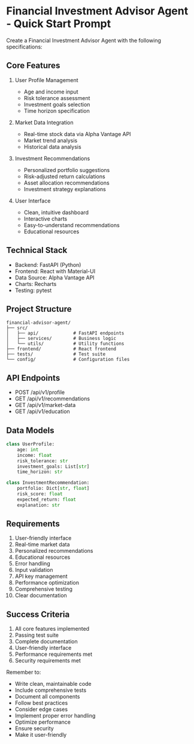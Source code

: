 # Financial Investment Advisor Agent - Quick Start Prompt

Create a Financial Investment Advisor Agent with the following specifications:

## Core Features
1. User Profile Management
   - Age and income input
   - Risk tolerance assessment
   - Investment goals selection
   - Time horizon specification

2. Market Data Integration
   - Real-time stock data via Alpha Vantage API
   - Market trend analysis
   - Historical data analysis

3. Investment Recommendations
   - Personalized portfolio suggestions
   - Risk-adjusted return calculations
   - Asset allocation recommendations
   - Investment strategy explanations

4. User Interface
   - Clean, intuitive dashboard
   - Interactive charts
   - Easy-to-understand recommendations
   - Educational resources

## Technical Stack
- Backend: FastAPI (Python)
- Frontend: React with Material-UI
- Data Source: Alpha Vantage API
- Charts: Recharts
- Testing: pytest

## Project Structure
```
financial-advisor-agent/
├── src/
│   ├── api/             # FastAPI endpoints
│   ├── services/        # Business logic
│   └── utils/           # Utility functions
├── frontend/            # React frontend
├── tests/               # Test suite
└── config/              # Configuration files
```

## API Endpoints
- POST /api/v1/profile
- GET /api/v1/recommendations
- GET /api/v1/market-data
- GET /api/v1/education

## Data Models
```python
class UserProfile:
    age: int
    income: float
    risk_tolerance: str
    investment_goals: List[str]
    time_horizon: str

class InvestmentRecommendation:
    portfolio: Dict[str, float]
    risk_score: float
    expected_return: float
    explanation: str
```

## Requirements
1. User-friendly interface
2. Real-time market data
3. Personalized recommendations
4. Educational resources
5. Error handling
6. Input validation
7. API key management
8. Performance optimization
9. Comprehensive testing
10. Clear documentation

## Success Criteria
1. All core features implemented
2. Passing test suite
3. Complete documentation
4. User-friendly interface
5. Performance requirements met
6. Security requirements met

Remember to:
- Write clean, maintainable code
- Include comprehensive tests
- Document all components
- Follow best practices
- Consider edge cases
- Implement proper error handling
- Optimize performance
- Ensure security
- Make it user-friendly 